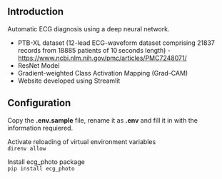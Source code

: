 ## Introduction

Automatic ECG diagnosis using a deep neural network.
- PTB-XL dataset (12-lead ECG-waveform dataset comprising 21837 records from 18885 patients of 10 seconds length) - https://www.ncbi.nlm.nih.gov/pmc/articles/PMC7248071/
- ResNet Model
- Gradient-weighted Class Activation Mapping (Grad-CAM)
- Website developed using Streamlit

## Configuration
Copy the **.env.sample** file, rename it as **.env** and fill it in with the information requiered.

Activate reloading of virtual environment variables\
```direnv allow```

Install ecg_photo package\
```pip install ecg_photo```
